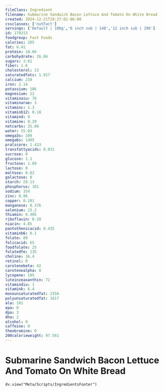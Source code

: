 ```yaml
---
fileClass: Ingredient
filename: Submarine Sandwich Bacon Lettuce And Tomato On White Bread
created: 2024-12-21T19:27:02-06:00
cssclasses: ['nutFact']
servings: ['Default | 100g','6 inch sub | 148','12 inch sub | 296']
id: 170313
foodgroup: Fast Foods
calories: 205
fat: 6.41
protein: 10.06
carbohydrate: 26.66
sugars: 3.61
fiber: 1.6
cholesterol: 13
saturatedfats: 1.917
calcium: 210
iron: 2.14
potassium: 186
magnesium: 22
vitaminaiu: 70
vitaminarae: 3
vitaminc: 1.3
vitaminb12: 0.18
vitamind: 0
vitamine: 0.29
netcarbs: 25.06
water: 55.03
omega3s: 109
omega6s: 1495
pralscore: 1.433
transfattyacids: 0.031
sucrose: 0
glucose: 1.1
fructose: 1.69
lactose: 0
maltose: 0.82
galactose: 0
starch: 20.13
phosphorus: 101
sodium: 354
zinc: 0.96
copper: 0.101
manganese: 0.376
selenium: 23.2
thiamin: 0.405
riboflavin: 0.28
niacin: 4.85
pantothenicacid: 0.435
vitaminb6: 0.1
folate: 89
folicacid: 65
foodfolate: 25
folatedfe: 135
choline: 16.4
retinol: 0
carotenebeta: 42
carotenealpha: 0
lycopene: 195
luteinzeaxanthin: 72
vitamindiu: 1
vitamink: 6.4
monounsaturatedfat: 2356
polyunsaturatedfat: 1617
ala: 101
epa: 0
dpa: 3
dha: 2
alcohol: 0
caffeine: 0
theobromine: 0
200calorieweight: 97.561
---
```


# Submarine Sandwich Bacon Lettuce And Tomato On White Bread

```dataviewjs
dv.view("Meta/Scripts/IngredientsFooter")
```